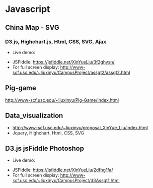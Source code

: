# Javascript

## China Map - SVG
### D3.js, Highchart.js, Html, CSS, SVG, Ajax
- Live demo: 
 * JSFiddle: https://jsfiddle.net/XinYueLiu/3f2ghysn/
 * For full screen display: http://www-scf.usc.edu/~liuxinyu/CampusProject/assgt2/assgt2.html

## Pig-game
http://www-scf.usc.edu/~liuxinyu/Pig-Game/index.html
  
## Data_visualization 
-	http://www-scf.usc.edu/~liuxinyu/proposal_XinYue_Liu/index.html
-	Jquery, Highchart, Html, CSS, SVG

## D3.js jsFiddle Photoshop
- Live demo:
 * JSFiddle: https://jsfiddle.net/XinYueLiu/2dfhg1fa/
 * For full screen display: http://www-scf.usc.edu/~liuxinyu/CampusProject/d3Assgt1.html
